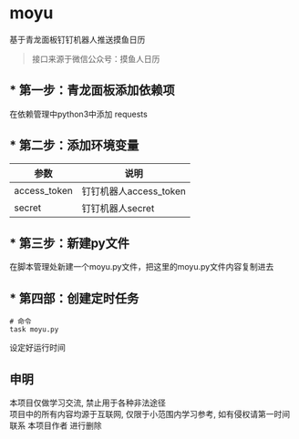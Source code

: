# moyu
基于青龙面板钉钉机器人推送摸鱼日历

>接口来源于微信公众号：摸鱼人日历

## * 第一步：青龙面板添加依赖项  
在依赖管理中python3中添加 requests

## * 第二步：添加环境变量  

| 参数 | 说明 |
| ---- | ---- |
| access_token | 钉钉机器人access_token |
| secret | 钉钉机器人secret |

## * 第三步：新建py文件  
在脚本管理处新建一个moyu.py文件，把这里的moyu.py文件内容复制进去

## * 第四部：创建定时任务
```
# 命令
task moyu.py
```
设定好运行时间  
  
## 申明  
本项目仅做学习交流, 禁止用于各种非法途径  
项目中的所有内容均源于互联网, 仅限于小范围内学习参考, 如有侵权请第一时间联系 本项目作者 进行删除
